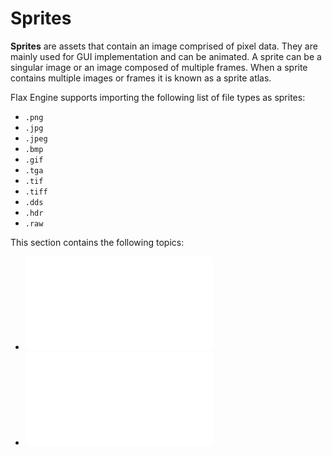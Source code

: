 # Sprites

**Sprites** are assets that contain an image comprised of pixel data. They are mainly used for GUI implementation and can be animated. A sprite can be a singular image or an image composed of multiple frames. When a sprite contains multiple images or frames it is known as a sprite atlas.

Flax Engine supports importing the following list of file types as sprites:
- `.png`
- `.jpg`
- `.jpeg`
- `.bmp`
- `.gif`
- `.tga`
- `.tif`
- `.tiff`
- `.dds`
- `.hdr`
- `.raw`

This section contains the following topics:
* ![Importing Sprites](importing-sprites.md)
* ![Modifying Sprite Atlas](modify-sprite-atlas.md)
